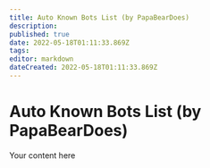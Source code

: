 ```yaml
---
title: Auto Known Bots List (by PapaBearDoes)
description: 
published: true
date: 2022-05-18T01:11:33.869Z
tags: 
editor: markdown
dateCreated: 2022-05-18T01:11:33.869Z
---
```


# Auto Known Bots List (by PapaBearDoes)
Your content here